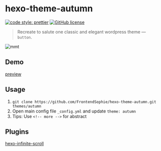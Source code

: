 # hexo-theme-autumn

[![code style: prettier](https://img.shields.io/badge/code_style-prettier-ff69b4.svg)](https://github.com/prettier/prettier)
[![GitHub license](https://img.shields.io/badge/license-MIT-blue.svg)](https://github.com/FrontendSophie/hexo-theme-autumn/blob/master/LICENSE)

> Recreate to salute one classic and elegant wordpress theme — `button`.

![mmt](https://cdn.jsdelivr.net/gh/frontendsophie/hexo-theme-autumn@1.0.0/source/img/cover.png)

## Demo

[preview](http://ssnowy.coding.me/demo-autumn/)

## Usage

1. `git clone https://github.com/FrontendSophie/hexo-theme-autumn.git themes/autumn`
2. Open main config file `_config.yml` and update `theme: autumn`
3. Tips: Use `<!-- more -->` for abstract

## Plugins

[hexo-infinite-scroll](https://github.com/FrontendSophie/hexo-infinite-scroll)
